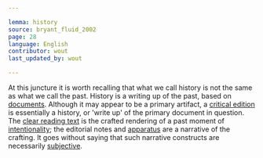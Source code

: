 ```yaml
---

lemma: history
source: bryant_fluid_2002
page: 28
language: English
contributor: wout
last_updated_by: wout

---
```


At this juncture it is worth recalling that what we call history is not the same as what we call the past. History is a writing up of the past, based on [documents](document.html). Although it may appear to be a primary artifact, a [critical edition](editionCritical.html) is essentially a history, or 'write up' of the primary document in question. The [clear reading text](textClear.html) is the crafted rendering of a past moment of [intentionality](intentionality.html); the editorial notes and [apparatus](apparatusCritical.html) are a narrative of the crafting. It goes without saying that such narrative constructs are necessarily [subjective](objectivity.html).
